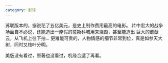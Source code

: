 ```yaml
---
category: 影评
---
```

苏联版本的，据说花了五亿美元，是史上制作费用最高的电影。
片中宏大的战争场面自不必说，还能造出一座假的莫斯科城用来烧毁，甚至能造出
巨大的蘑菇云，从飞机上往下拍… 更难能可贵的，人物情感的细节非常到位，真是如参天大树，同时又枝叶分明。

美版没有看过，原著也没看过，机缘合适了再看。
